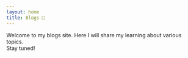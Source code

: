 ```yaml
---
layout: home
title: Blogs 📒
---
```

Welcome to my blogs site. Here I will share my learning about various topics.
<br>
Stay tuned!